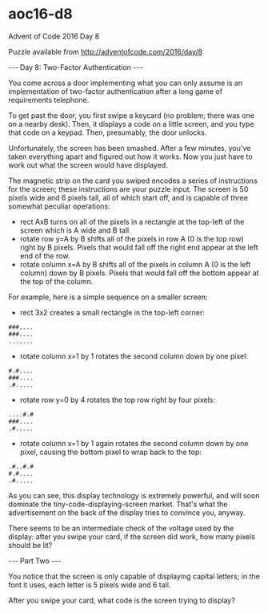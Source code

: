 # aoc16-d8
Advent of Code 2016 Day 8

Puzzle available from http://adventofcode.com/2016/day/8

--- Day 8: Two-Factor Authentication ---

You come across a door implementing what you can only assume is an implementation of two-factor authentication after a long game of requirements telephone.

To get past the door, you first swipe a keycard (no problem; there was one on a nearby desk). Then, it displays a code on a little screen, and you type that code on a keypad. Then, presumably, the door unlocks.

Unfortunately, the screen has been smashed. After a few minutes, you've taken everything apart and figured out how it works. Now you just have to work out what the screen would have displayed.

The magnetic strip on the card you swiped encodes a series of instructions for the screen; these instructions are your puzzle input. The screen is 50 pixels wide and 6 pixels tall, all of which start off, and is capable of three somewhat peculiar operations:

  - rect AxB turns on all of the pixels in a rectangle at the top-left of the screen which is A wide and B tall.
  - rotate row y=A by B shifts all of the pixels in row A (0 is the top row) right by B pixels. Pixels that would fall off the right end appear at the left end of the row.
  - rotate column x=A by B shifts all of the pixels in column A (0 is the left column) down by B pixels. Pixels that would fall off the bottom appear at the top of the column.

For example, here is a simple sequence on a smaller screen:

  - rect 3x2 creates a small rectangle in the top-left corner:
  
```
###....
###....
.......
```

  - rotate column x=1 by 1 rotates the second column down by one pixel:
  
```
#.#....
###....
.#.....
```

  - rotate row y=0 by 4 rotates the top row right by four pixels:
  
```
....#.#
###....
.#.....
```

  - rotate column x=1 by 1 again rotates the second column down by one pixel, causing the bottom pixel to wrap back to the top:
  
```
.#..#.#
#.#....
.#.....
```

As you can see, this display technology is extremely powerful, and will soon dominate the tiny-code-displaying-screen market. That's what the advertisement on the back of the display tries to convince you, anyway.

There seems to be an intermediate check of the voltage used by the display: after you swipe your card, if the screen did work, how many pixels should be lit?

--- Part Two ---

You notice that the screen is only capable of displaying capital letters; in the font it uses, each letter is 5 pixels wide and 6 tall.

After you swipe your card, what code is the screen trying to display?
